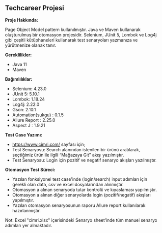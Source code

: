 ## Techcareer Projesi

**Proje Hakkında:**

Page Object Model pattern kullanılmıştır.
Java ve Maven kullanarak oluşturulmuş bir otomasyon projesidir. Selenium, JUnit 5, Lombok ve Log4j gibi çeşitli kütüphaneleri kullanarak test senaryoları yazmanıza ve yürütmenize olanak tanır.

**Gereklilikler:**
* Java 11
* Maven


**Bağımlılıklar:**
* Selenium: 4.23.0
* JUnit 5: 5.10.1
* Lombok: 1.18.24
* Log4j: 2.22.0
* Gson: 2.10.1
* Automation(sukgu) : 0.1.5
* Allure Report : 2.25.0
* Aspect J : 1.9.21


**Test Case Yazımı:**
* https://www.cimri.com/ sayfası için;
* Test Senaryosu: Search alanından istenilen bir ürünü aratılarak, seçtiğimiz ürün ile ilgili “Mağazaya Git” akışı yazılmıştır.
* Test Senaryosu: Login için pozitif ve negatif senaryo akışları yazılmıştır.

**Otomasyon Test Süreci:**
* Yazılan fonksiyonel test case'inde (login/search) input adımları için gerekli olan data, csv ve excel dosyalarından alınmıştır.
* Otomasyon a alınan senaryoda tutar kontrolü ve kıyaslaması yapılmıştır.
* Otomasyon a alınan diğer senaryolarda login (pozitif/negatif) akışları yapılmıştır. 
* Yazılan otomasyon senaryosunun raporu Allure report kullanılarak hazırlanmıştır.

Not: Excel "cimri.xlsx" içerisindeki Senaryo sheet'inde tüm manuel senaryo adımları yer almaktadır.
